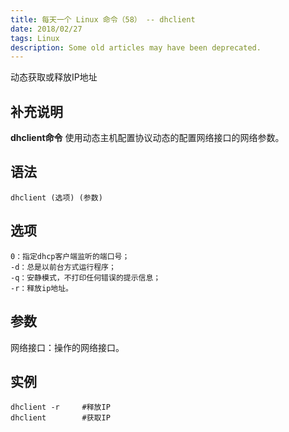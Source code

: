 ```yaml
---
title: 每天一个 Linux 命令（58） -- dhclient
date: 2018/02/27
tags: Linux
description: Some old articles may have been deprecated.
---
```


动态获取或释放IP地址

## 补充说明

**dhclient命令** 使用动态主机配置协议动态的配置网络接口的网络参数。

## 语法

``` plain
dhclient (选项) (参数)
```
## 选项

``` plain
0：指定dhcp客户端监听的端口号；
-d：总是以前台方式运行程序；
-q：安静模式，不打印任何错误的提示信息；
-r：释放ip地址。
```
## 参数

网络接口：操作的网络接口。

## 实例

``` plain
dhclient -r     #释放IP
dhclient        #获取IP
```
